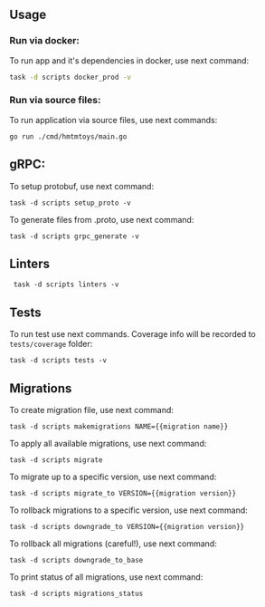 ## Usage

### Run via docker:

To run app and it's dependencies in docker, use next command:

```bash
task -d scripts docker_prod -v
```

### Run via source files:

To run application via source files, use next commands:

```shell
go run ./cmd/hmtmtoys/main.go
```

## gRPC:

To setup protobuf, use next command:

```shell
task -d scripts setup_proto -v
```

To generate files from .proto, use next command:

```shell
task -d scripts grpc_generate -v
```

## Linters

```shell
 task -d scripts linters -v
```

## Tests

To run test use next commands. Coverage info will be
recorded to ```tests/coverage``` folder:

```shell
task -d scripts tests -v
```

## Migrations

To create migration file, use next command:

```shell
task -d scripts makemigrations NAME={{migration name}}
```

To apply all available migrations, use next command:

```shell
task -d scripts migrate
```

To migrate up to a specific version, use next command:

```shell
task -d scripts migrate_to VERSION={{migration version}}
```

To rollback migrations to a specific version, use next command:

```shell
task -d scripts downgrade_to VERSION={{migration version}}
```

To rollback all migrations (careful!), use next command:

```shell
task -d scripts downgrade_to_base
```

To print status of all migrations, use next command:

```shell
task -d scripts migrations_status
```
